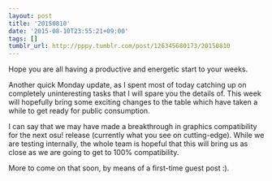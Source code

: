 ```yaml
---
layout: post
title: '20150810'
date: '2015-08-10T23:55:21+09:00'
tags: []
tumblr_url: http://pppy.tumblr.com/post/126345680173/20150810
---
```

Hope you are all having a productive and energetic start to your weeks.

Another quick Monday update, as I spent most of today catching up on completely uninteresting tasks that I will spare you the details of. This week will hopefully bring some exciting changes to the table which have taken a while to get ready for public consumption.

I can say that we may have made a breakthrough in graphics compatibility for the next osu! release (currently what you see on cutting-edge). While we are testing internally, the whole team is hopeful that this will bring us as close as we are going to get to 100% compatibility.

More to come on that soon, by means of a first-time guest post :).
